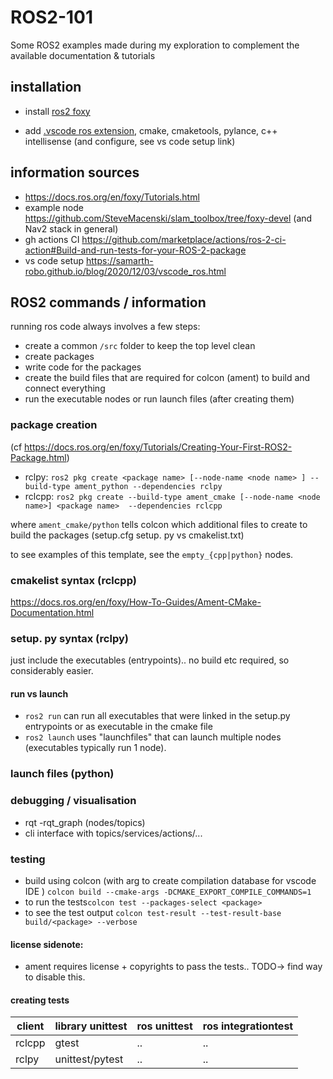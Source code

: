 # ROS2-101
Some ROS2 examples made during my exploration to complement the available documentation &amp; tutorials

## installation
- install [ros2 foxy](https://docs.ros.org/en/foxy/Installation.html)

- add [.vscode ros extension](https://marketplace.visualstudio.com/items?itemName=ms-iot.vscode-ros), cmake, cmaketools, pylance, c++ intellisense (and configure, see vs code setup link)

## information sources
- https://docs.ros.org/en/foxy/Tutorials.html
- example node https://github.com/SteveMacenski/slam_toolbox/tree/foxy-devel (and Nav2 stack in general)
- gh actions CI https://github.com/marketplace/actions/ros-2-ci-action#Build-and-run-tests-for-your-ROS-2-package
- vs code setup https://samarth-robo.github.io/blog/2020/12/03/vscode_ros.html 



## ROS2 commands / information

running ros code always involves a few steps:
- create a common `/src` folder to keep the top level clean
- create packages
- write code for the packages
- create the build files that are required for colcon (ament) to build and connect everything
- run the executable nodes or run launch files (after creating them)



### package creation
 (cf https://docs.ros.org/en/foxy/Tutorials/Creating-Your-First-ROS2-Package.html)
- rclpy: `ros2 pkg create <package name> [--node-name <node name> ] --build-type ament_python --dependencies rclpy`
- rclcpp: `ros2 pkg create --build-type ament_cmake [--node-name <node name>] <package name>  --dependencies rclcpp`

where `ament_cmake/python` tells colcon which additional files to create to build the packages (setup.cfg setup. py vs cmakelist.txt)

to see examples of this template, see the `empty_{cpp|python}` nodes.
### cmakelist syntax (rclcpp)
https://docs.ros.org/en/foxy/How-To-Guides/Ament-CMake-Documentation.html 
### setup. py syntax (rclpy)
just include the executables (entrypoints).. no build etc required, so considerably easier.


#### run vs launch
- `ros2 run` can run all executables that were linked in the setup.py entrypoints or as executable in the cmake file
- `ros2 launch` uses "launchfiles" that can launch multiple nodes (executables typically run 1 node). 

### launch files (python)

### debugging / visualisation
- rqt 
-rqt_graph (nodes/topics)
- cli interface with topics/services/actions/...

### testing
- build using colcon  (with arg to create compilation database for vscode IDE ) `colcon build --cmake-args -DCMAKE_EXPORT_COMPILE_COMMANDS=1`
- to run the tests`colcon test --packages-select <package>`
- to see the test output `colcon test-result --test-result-base build/<package> --verbose`
#### license sidenote:
- ament requires license + copyrights to pass the tests.. TODO-> find way to disable this.
#### creating tests
| client | library unittest | ros unittest | ros integrationtest|
| --- | ---- | --- |---|
| rclcpp| gtest | .. | .. | 
| rclpy | unittest/pytest | ..| .. |


